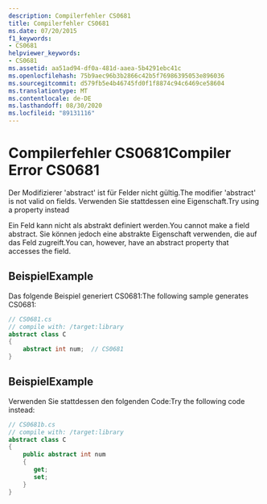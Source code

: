 ```yaml
---
description: Compilerfehler CS0681
title: Compilerfehler CS0681
ms.date: 07/20/2015
f1_keywords:
- CS0681
helpviewer_keywords:
- CS0681
ms.assetid: aa51ad94-df0a-481d-aaea-5b4291ebc41c
ms.openlocfilehash: 75b9aec96b3b2866c42b5f76986395053e896036
ms.sourcegitcommit: d579fb5e4b46745fd0f1f8874c94c6469ce58604
ms.translationtype: MT
ms.contentlocale: de-DE
ms.lasthandoff: 08/30/2020
ms.locfileid: "89131116"
---
```

# <a name="compiler-error-cs0681"></a><span data-ttu-id="8bc0e-103">Compilerfehler CS0681</span><span class="sxs-lookup"><span data-stu-id="8bc0e-103">Compiler Error CS0681</span></span>
<span data-ttu-id="8bc0e-104">Der Modifizierer 'abstract' ist für Felder nicht gültig.</span><span class="sxs-lookup"><span data-stu-id="8bc0e-104">The modifier 'abstract' is not valid on fields.</span></span> <span data-ttu-id="8bc0e-105">Verwenden Sie stattdessen eine Eigenschaft.</span><span class="sxs-lookup"><span data-stu-id="8bc0e-105">Try using a property instead</span></span>  
  
 <span data-ttu-id="8bc0e-106">Ein Feld kann nicht als abstrakt definiert werden.</span><span class="sxs-lookup"><span data-stu-id="8bc0e-106">You cannot make a field abstract.</span></span> <span data-ttu-id="8bc0e-107">Sie können jedoch eine abstrakte Eigenschaft verwenden, die auf das Feld zugreift.</span><span class="sxs-lookup"><span data-stu-id="8bc0e-107">You can, however, have an abstract property that accesses the field.</span></span>  
  
## <a name="example"></a><span data-ttu-id="8bc0e-108">Beispiel</span><span class="sxs-lookup"><span data-stu-id="8bc0e-108">Example</span></span>  
 <span data-ttu-id="8bc0e-109">Das folgende Beispiel generiert CS0681:</span><span class="sxs-lookup"><span data-stu-id="8bc0e-109">The following sample generates CS0681:</span></span>  
  
```csharp  
// CS0681.cs  
// compile with: /target:library  
abstract class C  
{  
    abstract int num;  // CS0681  
}  
```  
  
## <a name="example"></a><span data-ttu-id="8bc0e-110">Beispiel</span><span class="sxs-lookup"><span data-stu-id="8bc0e-110">Example</span></span>  
 <span data-ttu-id="8bc0e-111">Verwenden Sie stattdessen den folgenden Code:</span><span class="sxs-lookup"><span data-stu-id="8bc0e-111">Try the following code instead:</span></span>  
  
```csharp  
// CS0681b.cs  
// compile with: /target:library  
abstract class C  
{  
    public abstract int num  
    {  
       get;  
       set;  
    }  
}  
```
